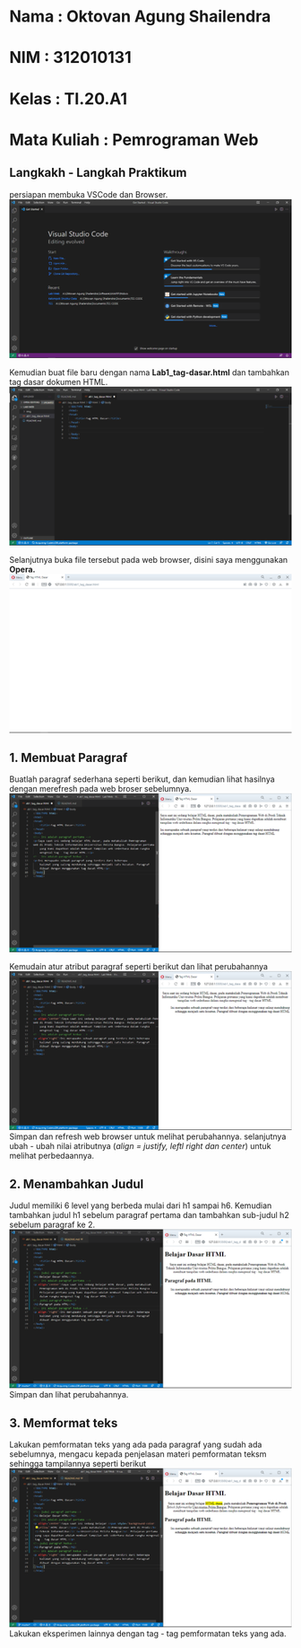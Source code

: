 # Nama        : Oktovan Agung Shailendra
# NIM         : 312010131
# Kelas       : TI.20.A1
# Mata Kuliah : Pemrograman Web

## **Langkakh - Langkah Praktikum**
persiapan membuka VSCode dan Browser.
![img](Img/IMG%20(1).png)

Kemudian buat file baru dengan nama **Lab1_tag-dasar.html** dan tambahkan tag dasar dokumen HTML.
![img](Img/IMG%20(2).png)

Selanjutnya buka file tersebut pada web browser, disini saya menggunakan **Opera.**
![img](Img/IMG%20(3).png)

## **1. Membuat Paragraf**
Buatlah paragraf sederhana seperti berikut, dan kemudian lihat hasilnya dengan merefresh pada web broser sebelumnya.
![img](Img/IMG%20(4).png)

Kemudain atur atribut paragraf seperti berikut dan lihat perubahannya
![img](Img/IMG%20(5).png)
Simpan dan refresh web browser untuk melihat perubahannya. selanjutnya ubah - ubah nilai atributnya (*align = justify, leftl right dan center*) untuk melihat perbedaannya.

## **2. Menambahkan Judul**
Judul memiliki 6 level yang berbeda mulai dari h1 sampai h6. Kemudian tambahkan judul h1 sebelum paragraf pertama dan tambahkan sub-judul h2 sebelum paragraf ke 2.
![img](Img/IMG%20(6).png)
Simpan dan lihat perubahannya.

## **3. Memformat teks**
Lakukan pemformatan teks yang ada pada paragraf yang sudah ada sebelumnya, mengacu kepada penjelasan materi pemformatan teksm sehingga tampilannya seperti berikut
![img](Img/IMG%20(7).png)
Lakukan eksperimen lainnya dengan tag - tag pemformatan teks yang ada.
